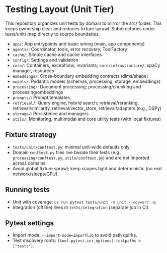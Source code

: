 # Testing Layout (Unit Tier)

This repository organizes unit tests by domain to mirror the src/ folder. This keeps ownership clear and reduces fixture sprawl. Subdirectories under tests/unit/ map directly to source boundaries.

- `app/`: App entrypoints and basic wiring (main, app components)
- `agents/`: Coordinator, tools, error recovery, ToolFactory
- `cache/`: Simple cache and cache interfaces
- `config/`: Settings and validation
- `core/`: Containers, exceptions, invariants; `core/infrastructure/`: spaCy manager, resources
- `embeddings/`: Cross-boundary embedding contracts (dims/shape)
- `models/`: Pydantic models (schemas, processing, storage, embeddings)
- `processing/`: Document processing; processing/chunking and processing/embeddings
- `prompts/`: Prompt templates
- `retrieval/`: Query engine, hybrid search; retrieval/reranking, retrieval/similarity, retrieval/vector_store, retrieval/adapters (e.g., DSPy)
- `storage/`: Persistence and managers
- `utils/`: Monitoring, multimodal and core utility tests (with local fixtures)

## Fixture strategy

- `tests/unit/conftest.py`: minimal unit-wide defaults only.
- Domain `conftest.py` files live beside their tests (e.g., `processing/conftest.py`, `utils/conftest.py`) and are not imported across domains.
- Avoid global fixture sprawl; keep scopes tight and deterministic (no real network/sleeps/GPU).

## Running tests

- Unit with coverage: `uv run pytest tests/unit -m unit --cov=src -q`
- Integration (offline) lives in `tests/integration` (separate job in CI).

## Pytest settings

- Import mode: `--import-mode=importlib` to avoid path quirks.
- Test discovery roots: `[tool.pytest.ini_options].testpaths = ["tests"]`.
